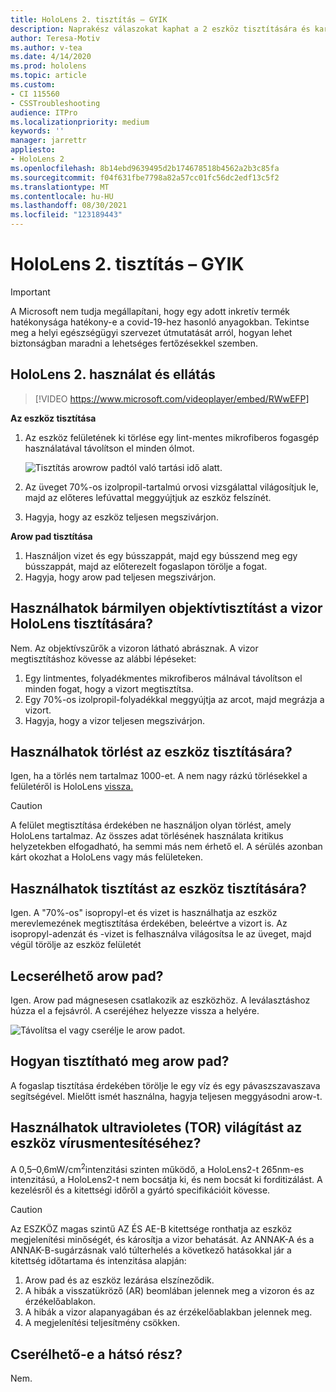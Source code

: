 ```yaml
---
title: HoloLens 2. tisztítás – GYIK
description: Naprakész válaszokat kaphat a 2 eszköz tisztítására és karbantartására vonatkozó gyakori HoloLens kérdésére.
author: Teresa-Motiv
ms.author: v-tea
ms.date: 4/14/2020
ms.prod: hololens
ms.topic: article
ms.custom:
- CI 115560
- CSSTroubleshooting
audience: ITPro
ms.localizationpriority: medium
keywords: ''
manager: jarrettr
appliesto:
- HoloLens 2
ms.openlocfilehash: 8b14ebd9639495d2b174678518b4562a2b3c85fa
ms.sourcegitcommit: f04f631fbe7798a82a57cc01fc56dc2edf13c5f2
ms.translationtype: MT
ms.contentlocale: hu-HU
ms.lasthandoff: 08/30/2021
ms.locfileid: "123189443"
---
```

# <a name="hololens-2-cleaning-faq"></a>HoloLens 2. tisztítás – GYIK

> [!IMPORTANT]  
> A Microsoft nem tudja megállapítani, hogy egy adott inkretív termék hatékonysága hatékony-e a covid-19-hez hasonló anyagokban. Tekintse meg a helyi egészségügyi szervezet útmutatását arról, hogyan lehet biztonságban maradni a lehetséges fertőzésekkel szemben.  

## <a name="hololens-2-use-and-care"></a>HoloLens 2. használat és ellátás

> [!VIDEO https://www.microsoft.com/videoplayer/embed/RWwEFP]

<!-- <iframe src="https://channel9.msdn.com/Shows/Docs-Mixed-Reality/HoloLens-2-Use-and-Care/player" width="960" height="540" allowFullScreen frameBorder="0" title="HoloLens 2 Use and Care - Microsoft Channel 9 Video"></iframe> -->

**Az eszköz tisztítása**

1. Az eszköz felületének ki törlése egy lint-mentes mikrofiberos fogasgép használatával távolítson el minden ólmot.

   ![Tisztítás arowrow padtól való tartási idő alatt.](images/hl2-cleaning.png)

2. Az üveget 70%-os izolpropil-tartalmú orvosi vizsgálattal világosítjuk le, majd az előteres lefúvattal meggyújtjuk az eszköz felszínét.

3. Hagyja, hogy az eszköz teljesen megszivárjon.

**Arow pad tisztítása**

1. Használjon vizet és egy bússzappát, majd egy bússzend meg egy bússzappát, majd az előterezelt fogaslapon törölje a fogat.
1. Hagyja, hogy arow pad teljesen megszivárjon.

## <a name="can-i-use-any-lens-cleaner-for-cleaning-the-hololens-visor"></a>Használhatok bármilyen objektívtisztítást a vizor HoloLens tisztítására?

Nem. Az objektívszűrők a vizoron látható abrásznak. A vizor megtisztításhoz kövesse az alábbi lépéseket:  

1. Egy lintmentes, folyadékmentes mikrofiberos málnával távolítson el minden fogat, hogy a vizort megtisztítsa.
1. Egy 70%-os izolpropil-folyadékkal meggyújtja az arcot, majd megrázja a vizort.
1. Hagyja, hogy a vizor teljesen megszivárjon.

## <a name="can-i-use-disinfecting-wipes-to-clean-the-device"></a>Használhatok törlést az eszköz tisztítására?

Igen, ha a törlés nem tartalmaz 1000-et. A nem nagy rázkú törlésekkel a felületéről is HoloLens [vissza.](#hololens-2-use-and-care)  

> [!CAUTION]  
> A felület megtisztítása érdekében ne használjon olyan törlést, amely HoloLens tartalmaz. Az összes adat törlésének használata kritikus helyzetekben elfogadható, ha semmi más nem érhető el. A sérülés azonban kárt okozhat a HoloLens vagy más felületeken.

## <a name="can-i-use-alcohol-to-clean-the-device"></a>Használhatok tisztítást az eszköz tisztítására?

Igen. A "70%-os" isopropyl-et és vizet is használhatja az eszköz merevlemezének megtisztítása érdekében, beleértve a vizort is. Az isopropyl-adenzát és -vizet is felhasználva világosítsa le az üveget, majd végül törölje az eszköz felületét

## <a name="is-the-brow-pad-replaceable"></a>Lecserélhető arow pad?

Igen. Arow pad mágnesesen csatlakozik az eszközhöz. A leválasztáshoz húzza el a fejsávról. A cseréjéhez helyezze vissza a helyére.

![Távolítsa el vagy cserélje le arow padot.](images/hololens2-remove-browpad.png)

## <a name="how-can-i-clean-the-brow-pad"></a>Hogyan tisztítható meg arow pad?

A fogaslap tisztítása érdekében törölje le egy víz és egy pávaszszavaszava segítségével. Mielőtt ismét használna, hagyja teljesen meggyásodni arow-t.

## <a name="can-i-use-ultraviolet-uv-light-to-sanitize-the-device"></a>Használhatok ultravioletes (TOR) világítást az eszköz vírusmentesítéséhez?

A 0,5–0,6mW/cm<sup>2</sup>intenzitási szinten működő, a HoloLens2-t 265nm-es intenzitású, a HoloLens2-t nem bocsátja ki, és nem bocsát ki forditizálást. A kezelésről és a kitettségi időről a gyártó specifikációit kövesse.

> [!CAUTION]  
> Az ESZKÖZ magas szintű AZ ÉS AE-B kitettsége ronthatja az eszköz megjelenítési minőségét, és károsítja a vizor behatását. Az ANNAK-A és a ANNAK-B-sugárzásnak való túlterhelés a következő hatásokkal jár a kitettség időtartama és intenzitása alapján:
>  
> 1. Arow pad és az eszköz lezárása elszíneződik.
> 1. A hibák a visszatükröző (AR) beomlában jelennek meg a vizoron és az érzékelőablakon.
> 1. A hibák a vizor alapanyagában és az érzékelőablakban jelennek meg.
> 1. A megjelenítési teljesítmény csökken.

## <a name="is-the-rear-pad-replaceable"></a>Cserélhető-e a hátsó rész?

Nem.
